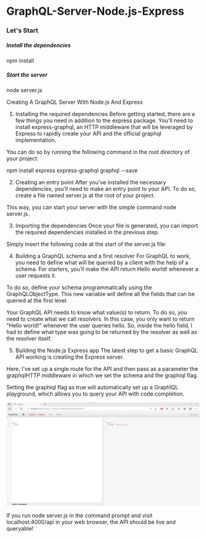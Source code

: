 # GraphQL-Server-Node.js-Express

### Let's Start

##### Install the dependencies
 npm install

##### Start the server
 node server.js

Creating A GraphQL Server With Node.js And Express

1. Installing the required dependencies
   Before getting started, there are a few things you need in addition to the express package. You'll need to install express-graphql, an HTTP middleware that will be leveraged by Express to rapidly create your API and the official graphql implementation.

You can do so by running the following command in the root directory of your project:

npm install express express-graphql graphql --save

2. Creating an entry point
   After you've installed the necessary dependencies, you’ll need to make an entry point to your API. To do so, create a file named server.js at the root of your project.

This way, you can start your server with the simple command node server.js.

3. Importing the dependencies
   Once your file is generated, you can import the required dependencies installed in the previous step.

Simply insert the following code at the start of the server.js file:

4. Building a GraphQL schema and a first resolver
   For GraphQL to work, you need to define what will be queried by a client with the help of a schema. For starters, you’ll make the API return Hello world! whenever a user requests it.

To do so, define your schema programmatically using the GraphQLObjectType. This new variable will define all the fields that can be queried at the first level.

Your GraphQL API needs to know what value(s) to return. To do so, you need to create what we call resolvers. In this case, you only want to return "Hello world!" whenever the user queries hello. So, inside the hello field, I had to define what type was going to be returned by the resolver as well as the resolver itself.

5. Building the Node.js Express app
   The latest step to get a basic GraphQL API working is creating the Express server.

Here, I’ve set up a single route for the API and then pass as a parameter the graphqlHTTP middleware in which we set the schema and the graphiql flag.

Setting the graphiql flag as true will automatically set up a GraphIQL playground, which allows you to query your API with code completion.

<img src='./relatedImages/main1.png'>

If you run node server.js in the command prompt and visit localhost:4000/api in your web browser, the API should be live and queryable!
